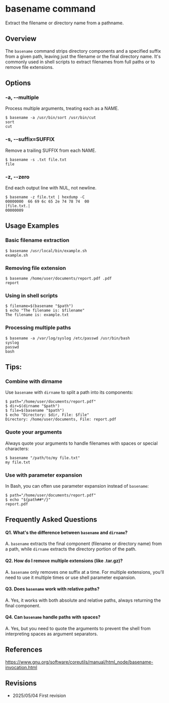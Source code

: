 # basename command

Extract the filename or directory name from a pathname.

## Overview

The `basename` command strips directory components and a specified suffix from a given path, leaving just the filename or the final directory name. It's commonly used in shell scripts to extract filenames from full paths or to remove file extensions.

## Options

### **-a, --multiple**

Process multiple arguments, treating each as a NAME.

```console
$ basename -a /usr/bin/sort /usr/bin/cut
sort
cut
```

### **-s, --suffix=SUFFIX**

Remove a trailing SUFFIX from each NAME.

```console
$ basename -s .txt file.txt
file
```

### **-z, --zero**

End each output line with NUL, not newline.

```console
$ basename -z file.txt | hexdump -C
00000000  66 69 6c 65 2e 74 78 74  00                       |file.txt.|
00000009
```

## Usage Examples

### Basic filename extraction

```console
$ basename /usr/local/bin/example.sh
example.sh
```

### Removing file extension

```console
$ basename /home/user/documents/report.pdf .pdf
report
```

### Using in shell scripts

```console
$ filename=$(basename "$path")
$ echo "The filename is: $filename"
The filename is: example.txt
```

### Processing multiple paths

```console
$ basename -a /var/log/syslog /etc/passwd /usr/bin/bash
syslog
passwd
bash
```

## Tips:

### Combine with dirname

Use `basename` with `dirname` to split a path into its components:

```console
$ path="/home/user/documents/report.pdf"
$ dir=$(dirname "$path")
$ file=$(basename "$path")
$ echo "Directory: $dir, File: $file"
Directory: /home/user/documents, File: report.pdf
```

### Quote your arguments

Always quote your arguments to handle filenames with spaces or special characters:

```console
$ basename "/path/to/my file.txt"
my file.txt
```

### Use with parameter expansion

In Bash, you can often use parameter expansion instead of `basename`:

```console
$ path="/home/user/documents/report.pdf"
$ echo "${path##*/}"
report.pdf
```

## Frequently Asked Questions

#### Q1. What's the difference between `basename` and `dirname`?
A. `basename` extracts the final component (filename or directory name) from a path, while `dirname` extracts the directory portion of the path.

#### Q2. How do I remove multiple extensions (like .tar.gz)?
A. `basename` only removes one suffix at a time. For multiple extensions, you'll need to use it multiple times or use shell parameter expansion.

#### Q3. Does `basename` work with relative paths?
A. Yes, it works with both absolute and relative paths, always returning the final component.

#### Q4. Can `basename` handle paths with spaces?
A. Yes, but you need to quote the arguments to prevent the shell from interpreting spaces as argument separators.

## References

https://www.gnu.org/software/coreutils/manual/html_node/basename-invocation.html

## Revisions

- 2025/05/04 First revision